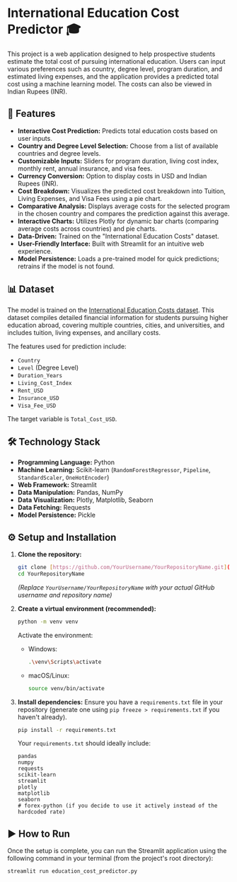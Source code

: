 # International Education Cost Predictor 🎓

This project is a web application designed to help prospective students estimate the total cost of pursuing international education. Users can input various preferences such as country, degree level, program duration, and estimated living expenses, and the application provides a predicted total cost using a machine learning model. The costs can also be viewed in Indian Rupees (INR).

## 🌟 Features

* **Interactive Cost Prediction:** Predicts total education costs based on user inputs.
* **Country and Degree Level Selection:** Choose from a list of available countries and degree levels.
* **Customizable Inputs:** Sliders for program duration, living cost index, monthly rent, annual insurance, and visa fees.
* **Currency Conversion:** Option to display costs in USD and Indian Rupees (INR).
* **Cost Breakdown:** Visualizes the predicted cost breakdown into Tuition, Living Expenses, and Visa Fees using a pie chart.
* **Comparative Analysis:** Displays average costs for the selected program in the chosen country and compares the prediction against this average.
* **Interactive Charts:** Utilizes Plotly for dynamic bar charts (comparing average costs across countries) and pie charts.
* **Data-Driven:** Trained on the "International Education Costs" dataset.
* **User-Friendly Interface:** Built with Streamlit for an intuitive web experience.
* **Model Persistence:** Loads a pre-trained model for quick predictions; retrains if the model is not found.

## 📊 Dataset

The model is trained on the [International Education Costs dataset](https://hebbkx1anhila5yf.public.blob.vercel-storage.com/International_Education_Costs-LeyxyBrErfLztS2WwEbWNzwX0Qvt8g.csv). This dataset compiles detailed financial information for students pursuing higher education abroad, covering multiple countries, cities, and universities, and includes tuition, living expenses, and ancillary costs.

The features used for prediction include:
* `Country`
* `Level` (Degree Level)
* `Duration_Years`
* `Living_Cost_Index`
* `Rent_USD`
* `Insurance_USD`
* `Visa_Fee_USD`

The target variable is `Total_Cost_USD`.

## 🛠️ Technology Stack

* **Programming Language:** Python
* **Machine Learning:** Scikit-learn (`RandomForestRegressor`, `Pipeline`, `StandardScaler`, `OneHotEncoder`)
* **Web Framework:** Streamlit
* **Data Manipulation:** Pandas, NumPy
* **Data Visualization:** Plotly, Matplotlib, Seaborn
* **Data Fetching:** Requests
* **Model Persistence:** Pickle

## ⚙️ Setup and Installation

1.  **Clone the repository:**
    ```bash
    git clone [https://github.com/YourUsername/YourRepositoryName.git](https://github.com/YourUsername/YourRepositoryName.git)
    cd YourRepositoryName
    ```
    *(Replace `YourUsername/YourRepositoryName` with your actual GitHub username and repository name)*

2.  **Create a virtual environment (recommended):**
    ```bash
    python -m venv venv
    ```
    Activate the environment:
    * Windows:
        ```bash
        .\venv\Scripts\activate
        ```
    * macOS/Linux:
        ```bash
        source venv/bin/activate
        ```

3.  **Install dependencies:**
    Ensure you have a `requirements.txt` file in your repository (generate one using `pip freeze > requirements.txt` if you haven't already).
    ```bash
    pip install -r requirements.txt
    ```
    Your `requirements.txt` should ideally include:
    ```
    pandas
    numpy
    requests
    scikit-learn
    streamlit
    plotly
    matplotlib
    seaborn
    # forex-python (if you decide to use it actively instead of the hardcoded rate)
    ```

## ▶️ How to Run

Once the setup is complete, you can run the Streamlit application using the following command in your terminal (from the project's root directory):

```bash
streamlit run education_cost_predictor.py

